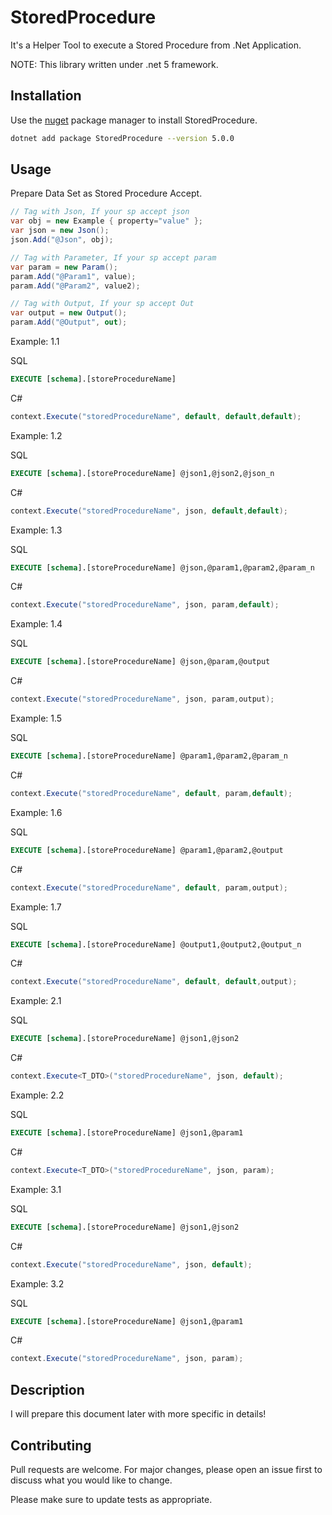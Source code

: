 # StoredProcedure

It's a Helper Tool to execute a Stored Procedure from .Net Application.

NOTE: This library written under .net 5 framework.

## Installation

Use the [nuget](https://www.nuget.org/packages/StoredProcedure/) package manager to install StoredProcedure.

```bash
dotnet add package StoredProcedure --version 5.0.0
```

## Usage
Prepare Data Set as Stored Procedure Accept.
```csharp
// Tag with Json, If your sp accept json
var obj = new Example { property="value" };
var json = new Json();
json.Add("@Json", obj);
```
```csharp
// Tag with Parameter, If your sp accept param
var param = new Param();
param.Add("@Param1", value);
param.Add("@Param2", value2);
```
```csharp
// Tag with Output, If your sp accept Out
var output = new Output();
param.Add("@Output", out);
```
Example: 1.1

SQL
```sql
EXECUTE [schema].[storeProcedureName]
```
C#
```csharp
context.Execute("storedProcedureName", default, default,default);
```
Example: 1.2

SQL
```sql
EXECUTE [schema].[storeProcedureName] @json1,@json2,@json_n
```
C#
```csharp
context.Execute("storedProcedureName", json, default,default);
```
Example: 1.3

SQL
```sql
EXECUTE [schema].[storeProcedureName] @json,@param1,@param2,@param_n
```
C#
```csharp
context.Execute("storedProcedureName", json, param,default);
```
Example: 1.4

SQL
```sql
EXECUTE [schema].[storeProcedureName] @json,@param,@output
```
C#
```csharp
context.Execute("storedProcedureName", json, param,output);
```
Example: 1.5

SQL
```sql
EXECUTE [schema].[storeProcedureName] @param1,@param2,@param_n
```
C#
```csharp
context.Execute("storedProcedureName", default, param,default);
```
Example: 1.6

SQL
```sql
EXECUTE [schema].[storeProcedureName] @param1,@param2,@output
```
C#
```csharp
context.Execute("storedProcedureName", default, param,output);
```
Example: 1.7

SQL
```sql
EXECUTE [schema].[storeProcedureName] @output1,@output2,@output_n
```
C#
```csharp
context.Execute("storedProcedureName", default, default,output);

```

Example: 2.1

SQL
```sql
EXECUTE [schema].[storeProcedureName] @json1,@json2
```
C#
```csharp
context.Execute<T_DTO>("storedProcedureName", json, default);

```
Example: 2.2

SQL
```sql
EXECUTE [schema].[storeProcedureName] @json1,@param1
```
C#
```csharp
context.Execute<T_DTO>("storedProcedureName", json, param);

```
Example: 3.1

SQL
```sql
EXECUTE [schema].[storeProcedureName] @json1,@json2
```
C#
```csharp
context.Execute("storedProcedureName", json, default);

```
Example: 3.2

SQL
```sql
EXECUTE [schema].[storeProcedureName] @json1,@param1
```
C#
```csharp
context.Execute("storedProcedureName", json, param);

```

## Description
I will prepare this document later with more specific in details!

## Contributing
Pull requests are welcome. For major changes, please open an issue first to discuss what you would like to change.

Please make sure to update tests as appropriate.
